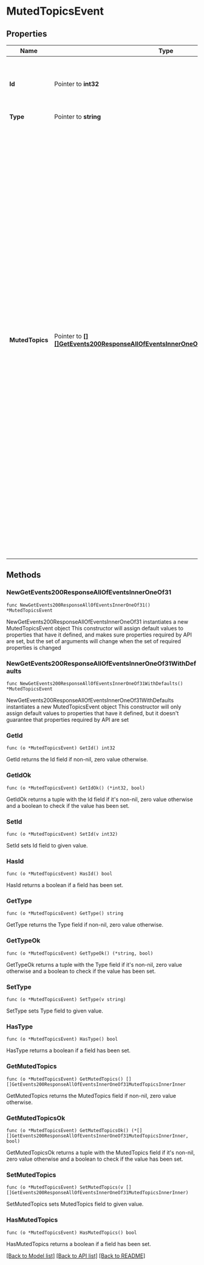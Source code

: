 # MutedTopicsEvent

## Properties

Name | Type | Description | Notes
------------ | ------------- | ------------- | -------------
**Id** | Pointer to **int32** | The ID of the event. Events appear in increasing order but may not be consecutive.  | [optional] 
**Type** | Pointer to **string** |  | [optional] 
**MutedTopics** | Pointer to [**[][]GetEvents200ResponseAllOfEventsInnerOneOf31MutedTopicsInnerInner**]([]GetEvents200ResponseAllOfEventsInnerOneOf31MutedTopicsInnerInner.md) | Array of tuples, where each tuple describes a muted topic. The first element of the tuple is the channel name in which the topic has to be muted, the second element is the topic name to be muted and the third element is an integer UNIX timestamp representing when the topic was muted.  **Changes**: Deprecated in Zulip 6.0 (feature level 134). Starting with this version, clients that explicitly requested the replacement &#x60;user_topic&#x60; event type when registering their event queue will not receive this legacy event type.  Before Zulip 3.0 (feature level 1), the &#x60;muted_topics&#x60; array objects were 2-item tuples and did not include the timestamp information for when the topic was muted.  | [optional] 

## Methods

### NewGetEvents200ResponseAllOfEventsInnerOneOf31

`func NewGetEvents200ResponseAllOfEventsInnerOneOf31() *MutedTopicsEvent`

NewGetEvents200ResponseAllOfEventsInnerOneOf31 instantiates a new MutedTopicsEvent object
This constructor will assign default values to properties that have it defined,
and makes sure properties required by API are set, but the set of arguments
will change when the set of required properties is changed

### NewGetEvents200ResponseAllOfEventsInnerOneOf31WithDefaults

`func NewGetEvents200ResponseAllOfEventsInnerOneOf31WithDefaults() *MutedTopicsEvent`

NewGetEvents200ResponseAllOfEventsInnerOneOf31WithDefaults instantiates a new MutedTopicsEvent object
This constructor will only assign default values to properties that have it defined,
but it doesn't guarantee that properties required by API are set

### GetId

`func (o *MutedTopicsEvent) GetId() int32`

GetId returns the Id field if non-nil, zero value otherwise.

### GetIdOk

`func (o *MutedTopicsEvent) GetIdOk() (*int32, bool)`

GetIdOk returns a tuple with the Id field if it's non-nil, zero value otherwise
and a boolean to check if the value has been set.

### SetId

`func (o *MutedTopicsEvent) SetId(v int32)`

SetId sets Id field to given value.

### HasId

`func (o *MutedTopicsEvent) HasId() bool`

HasId returns a boolean if a field has been set.

### GetType

`func (o *MutedTopicsEvent) GetType() string`

GetType returns the Type field if non-nil, zero value otherwise.

### GetTypeOk

`func (o *MutedTopicsEvent) GetTypeOk() (*string, bool)`

GetTypeOk returns a tuple with the Type field if it's non-nil, zero value otherwise
and a boolean to check if the value has been set.

### SetType

`func (o *MutedTopicsEvent) SetType(v string)`

SetType sets Type field to given value.

### HasType

`func (o *MutedTopicsEvent) HasType() bool`

HasType returns a boolean if a field has been set.

### GetMutedTopics

`func (o *MutedTopicsEvent) GetMutedTopics() [][]GetEvents200ResponseAllOfEventsInnerOneOf31MutedTopicsInnerInner`

GetMutedTopics returns the MutedTopics field if non-nil, zero value otherwise.

### GetMutedTopicsOk

`func (o *MutedTopicsEvent) GetMutedTopicsOk() (*[][]GetEvents200ResponseAllOfEventsInnerOneOf31MutedTopicsInnerInner, bool)`

GetMutedTopicsOk returns a tuple with the MutedTopics field if it's non-nil, zero value otherwise
and a boolean to check if the value has been set.

### SetMutedTopics

`func (o *MutedTopicsEvent) SetMutedTopics(v [][]GetEvents200ResponseAllOfEventsInnerOneOf31MutedTopicsInnerInner)`

SetMutedTopics sets MutedTopics field to given value.

### HasMutedTopics

`func (o *MutedTopicsEvent) HasMutedTopics() bool`

HasMutedTopics returns a boolean if a field has been set.


[[Back to Model list]](../README.md#documentation-for-models) [[Back to API list]](../README.md#documentation-for-api-endpoints) [[Back to README]](../README.md)


